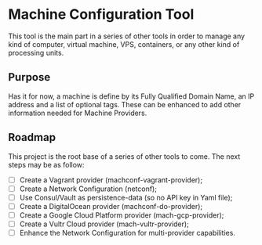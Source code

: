 # Machine Configuration Tool

This tool is the main part in a series of other tools in order to manage any
kind of computer, virtual machine, VPS, containers, or any other kind of
processing units.

## Purpose

Has it for now, a machine is define by its Fully Qualified Domain Name, an IP
address and a list of optional tags. These can be enhanced to add other
information needed for Machine Providers.

## Roadmap

This project is the root base of a series of other tools to come. The next
steps may be as follow:

* [ ] Create a Vagrant provider (machconf-vagrant-provider);
* [ ] Create a Network Configuration (netconf);
* [ ] Use Consul/Vault as persistence-data (so no API key in Yaml file);
* [ ] Create a DigitalOcean provider (machconf-do-provider);
* [ ] Create a Google Cloud Platform provider (mach-gcp-provider);
* [ ] Create a Vultr Cloud provider (mach-vultr-provider);
* [ ] Enhance the Network Configuration for multi-provider capabilities.